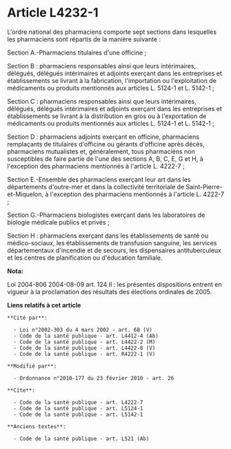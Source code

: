 # Article L4232-1

L'ordre national des pharmaciens comporte sept sections dans lesquelles les pharmaciens sont répartis de la manière
suivante : 

Section A.-Pharmaciens titulaires d'une officine ; 

Section B : pharmaciens responsables ainsi que leurs intérimaires, délégués, délégués intérimaires et adjoints exerçant dans
les entreprises et établissements se livrant à la fabrication, l'importation ou l'exploitation de médicaments ou produits
mentionnés aux articles L. 5124-1 et L. 5142-1 ; 

Section C : pharmaciens responsables ainsi que leurs intérimaires, délégués, délégués intérimaires et adjoints exerçant dans
les entreprises et établissements se livrant à la distribution en gros ou à l'exportation de médicaments ou produits
mentionnés aux articles L. 5124-1 et L. 5142-1 ; 

Section D : pharmaciens adjoints exerçant en officine, pharmaciens remplaçants de titulaires d'officine ou gérants d'officine
après décès, pharmaciens mutualistes et, généralement, tous pharmaciens non susceptibles de faire partie de l'une des
sections A, B, C, E, G et H, à l'exception des pharmaciens mentionnés à l'article L. 4222-7 ;

Section E.-Ensemble des pharmaciens exerçant leur art dans les départements d'outre-mer et dans la collectivité territoriale
de Saint-Pierre-et-Miquelon, à l'exception des pharmaciens mentionnés à l'article L. 4222-7 ; 

Section G.-Pharmaciens biologistes exerçant dans les laboratoires de biologie médicale publics et privés ; 

Section H : pharmaciens exerçant dans les établissements de santé ou médico-sociaux, les établissements de transfusion
sanguine, les services départementaux d'incendie et de secours, les dispensaires antituberculeux et les centres de
planification ou d'éducation familiale.

**Nota:**

Loi 2004-806 2004-08-09 art. 124 II : les présentes dispositions entrent en vigueur à la proclamation des résultats des
élections ordinales de 2005.

**Liens relatifs à cet article**

	**Cité par**:

	  - Loi n°2002-303 du 4 mars 2002 - art. 68 (V)
	  - Code de la santé publique - art. L4412-4 (Ab)
	  - Code de la santé publique - art. L4422-2 (M)
	  - Code de la santé publique - art. L4422-8 (V)
	  - Code de la santé publique - art. R4222-1 (V)

	**Modifié par**:

	  - Ordonnance n°2010-177 du 23 février 2010 - art. 26

	**Cite**:

	  - Code de la santé publique - art. L4222-7
	  - Code de la santé publique - art. L5124-1
	  - Code de la santé publique - art. L5142-1

	**Anciens textes**:

	  - Code de la santé publique - art. L521 (Ab)
